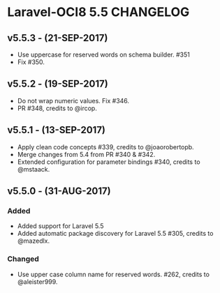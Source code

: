 # Laravel-OCI8 5.5 CHANGELOG

## v5.5.3 - (21-SEP-2017)
- Use uppercase for reserved words on schema builder. #351
- Fix #350.

## v5.5.2 - (19-SEP-2017)
- Do not wrap numeric values. Fix #346. 
- PR #348, credits to @ircop.

## v5.5.1 - (13-SEP-2017)
- Apply clean code concepts #339, credits to @joaorobertopb.
- Merge changes from 5.4 from PR #340 & #342.
- Extended configuration for parameter bindings #340, credits to @mstaack.

## v5.5.0 - (31-AUG-2017)
### Added
- Added support for Laravel 5.5
- Added automatic package discovery for Laravel 5.5 #305, credits to @mazedlx.

### Changed
- Use upper case column name for reserved words. #262, credits to @aleister999.
